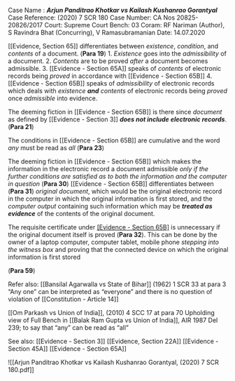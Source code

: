 Case Name : ***Arjun Panditrao Khotkar vs Kailash Kushanrao Gorantyal***
Case Reference: (2020) 7 SCR 180
Case Number: CA Nos 20825-20826/2017
Court: Supreme Court
Bench: 03
Coram:  RF Nariman (Author), S Ravindra Bhat (Concurring), V Ramasubramanian
Date: 14.07.2020

[[Evidence, Section 65]] differentiates between *existence*, *condition*, and *contents*  of a document. (**Para 19**)
	1. *Existence* goes into the *admissibility* of a document.
	2. *Contents* are to be proved *after* a document becomes admissible.
	3. [[Evidence - Section 65A]] speaks of *contents* of electronic records being *proved* in accordance with [[Evidence - Section 65B]]
	4. [[Evidence - Section 65B]] speaks of *admissibility* of electronic records which deals with *existence* ***and*** *contents* of electronic records being *proved* once *admissible* into evidence.

The deeming fiction in [[Evidence - Section 65B]] is there since *document* as defined by [[Evidence - Section 3]] ***does not include electronic records***.  (**Para 21**)

The conditions in [[Evidence - Section 65B]] are cumulative and the word *any* must be read as *all* (**Para 23**)

The deeming fiction in [[Evidence - Section 65B]] which makes the information in the electronic record a document admissible *only if the further conditions are satisfied as to both the information and the computer in question* (**Para 30**)
	[[Evidence - Section 65B]] differentiates between  (**Para 31**)
		*original document*, which would be the original electronic record in the computer in which the original information is first stored, and 
		the *computer output* containing such information which may be ***treated as evidence*** of the contents of the original document.

The requisite certificate under [[Evidence - Section 65B]](4) is unnecessary if the original document itself is proved (**Para 32**).
	This can be done by the owner of a laptop computer, computer tablet, mobile phone *stepping into the witness box* and proving that the connected device on which the original information is first stored

(**Para 59**)

Refer also:
[[Bansilal Agarwalla vs State of Bihar]] (1962) 1 SCR 33 at para 3
	“Any one” can be interpreted as “everyone” and there is no question of violation of [[Constitution - Article 14]]

[[Om Parkash vs Union of India]], (2010) 4 SCC 17 at para 70
	Upholding view of Full Bench in [[Balak Ram Gupta vs Union of India]], AIR 1987 Del 239; to say that “any” can be read as “all”

See also:
[[Evidence - Section 3]] 
[[Evidence, Section 22A]] 
[[Evidence - Section 45A]] 
[[Evidence - Section 65A]]

![[Arjun Panditrao Khotkar vs Kailash Kushanrao Gorantyal, (2020) 7 SCR 180.pdf]]